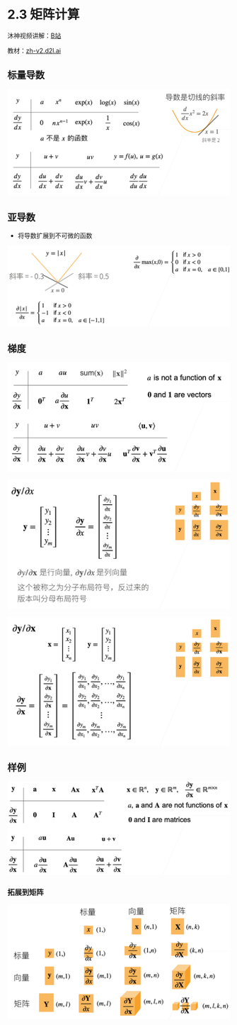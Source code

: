# 2.3 矩阵计算

沐神视频讲解：[B站](https://www.bilibili.com/video/BV1eZ4y1w7PY)

教材：[zh-v2.d2l.ai](https://zh-v2.d2l.ai/chapter_preliminaries/calculus.html)
## 标量导数

![img](./src/Calculus/img.png)

## 亚导数

- 将导数扩展到不可微的函数

![img](./src/Calculus/img1.png)

## 梯度

![img](./src/Calculus/img2.png)

![img](./src/Calculus/img3.png)

![img](./src/Calculus/img4.png)

## 样例

![img](./src/Calculus/img5.png)

### 拓展到矩阵

![img](./src/Calculus/img6.png)